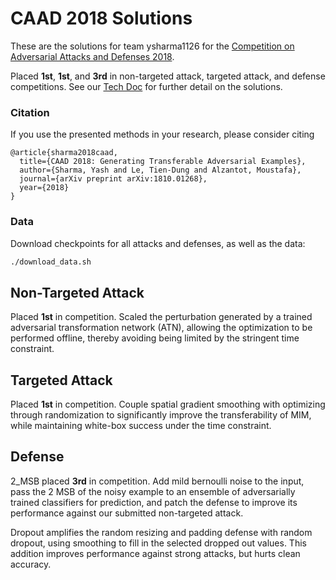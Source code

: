 
# CAAD 2018 Solutions

These are the solutions for team ysharma1126 for the
[Competition on Adversarial Attacks and Defenses 2018](http://caad.geekpwn.org/).

Placed **1st**, **1st**, and **3rd** in non-targeted attack, targeted attack, and defense competitions. See our [Tech Doc](https://arxiv.org/abs/1810.01268) for further detail on the solutions.

### Citation
If you use the presented methods in your research, please consider citing

    @article{sharma2018caad,
      title={CAAD 2018: Generating Transferable Adversarial Examples},
      author={Sharma, Yash and Le, Tien-Dung and Alzantot, Moustafa},
      journal={arXiv preprint arXiv:1810.01268},
      year={2018}
    }

### Data

Download checkpoints for all attacks and defenses, as well as the data:

```bash
./download_data.sh
```

## Non-Targeted Attack
Placed **1st** in competition. Scaled the perturbation generated by a trained adversarial transformation network (ATN), allowing the optimization to be performed offline, thereby avoiding being limited by the stringent time constraint.

## Targeted Attack
Placed **1st** in competition. Couple spatial gradient smoothing with optimizing through randomization to significantly improve the transferability of MIM, while maintaining white-box success under the time constraint.  

## Defense
2_MSB placed **3rd** in competition. Add mild bernoulli noise to the input, pass the 2 MSB of the noisy example to an ensemble of adversarially trained classifiers for prediction, and patch the defense to improve its performance against our submitted non-targeted attack. 

Dropout amplifies the random resizing and padding defense with random dropout, using smoothing to fill in the selected dropped out values. This addition improves performance against strong attacks, but hurts clean accuracy.